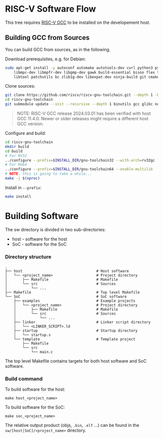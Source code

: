 # RISC-V Software Flow
This tree requires [RISC-V GCC](https://github.com/riscv/riscv-gnu-toolchain.git) to be installed on the developement host.

## Building GCC from Sources
You can build GCC from sources, as in the following.

Download prerequisites, e.g. for Debian:
``` bash
sudo apt-get install -y autoconf automake autotools-dev curl python3 python3-pip \
    libmpc-dev libmpfr-dev libgmp-dev gawk build-essential bison flex texinfo gperf \
    libtool patchutils bc zlib1g-dev libexpat-dev ninja-build git cmake libglib2.0-dev
```

Clone sources:
``` bash
git clone https://github.com/riscv/riscv-gnu-toolchain.git --depth 1 -b 2024.03.01
cd riscv-gnu-toolchain
git submodule update --init --recursive --depth 1 binutils gcc glibc newlib gdb
```
> NOTE: RISC-V GCC release 2024.03.01 has been verified with host GCC 11.4.0. Newer or older releases might require a different host GCC version.

Configure and build:
``` bash
cd riscv-gnu-toolchain
mkdir build
cd build
# For RV32
../configure --prefix=$INSTALL_DIR/gnu-toolchain32 --with-arch=rv32gc
# For RV64
../configure --prefix=$INSTALL_DIR/gnu-toolchain64 --enable-multilib
# NOTE: this is going to take a while...
make -j $(nproc)
```

Install in `--prefix`:
``` bash
make install
```

# Building Software
The sw directory is divided in two sub-directories:
* host - software for the host
* SoC  - software for the SoC

### Directory structure
```
.
├── host                                  # Host software
│   └── <project_name>                    # Project directory
│       ├── Makefile                      # Makefile
│       └── src                           # Sources
│           └── ...
├── Makefile                              # Top level Makefile
└── SoC                                   # SoC software
    ├── examples                          # Example projects
    │   └── <project_name>                # Project directory
    │       ├── Makefile                  # Makefile
    │       └── src                       # Sources
    │           └── ...
    ├── linker                            # Linker script directory
    │   └── <LINKER_SCRIPT>.ld
    ├── startup                           # Startup directory
    │   └── startup.s
    └── template                          # Template project
        ├── Makefile
        └── src
            └── main.c
```

The top level Makefile contains targets for both host software and SoC software.

### Build command
To build software for the host:
```
make host_<project_name>
```
To build software for the SoC:
```
make soc_<project_name>
```
The relative output product (objs, `.bin`, `.elf` ...) can be found in the `sw/[host|SoC]/<project_name>` directory.